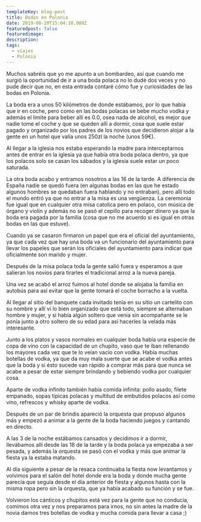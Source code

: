 ```yaml
---
templateKey: blog-post
title: Bodas en Polonia
date: 2019-08-20T15:04:10.000Z
featuredpost: false
featuredimage:
description:
tags:
  - viajes
  - Polonia
---
```

<!-- ![flavor wheel](/img/flavor_wheel.jpg) -->

Muchos sabréis que yo me apunto a un bombardeo, así que cuando me surgió la oportunidad de ir a una boda polaca no lo dudé dos veces y no pude decir que no, en esta entrada contaré cómo fue y curiosidades de las bodas en Polonia.

La boda era a unos 50 kilómetros de donde estábamos, por lo que había que ir en coche, pero como en las bodas polacas se bebe mucho vodka y además el limite para beber allí&nbsp;es 0.0, osea nada de alcohol, es mejor que nadie tome el coche y que se queden allí a dormir, cosa que suele estar pagado y organizado por los padres de los novios que decidieron alojar a la gente en un hotel que valía unos 250zl la noche (unos 59€).

Al llegar a la iglesia nos estaba esperando la madre para interceptarnos antes de entrar en la iglesia ya que había otra boda polaca dentro, ya que los polacos solo se casan los sábados&nbsp;y la iglesia suele estar un poco saturada.

La otra boda acabo y entramos nosotros a las 16 de la tarde. A diferencia de España nadie se quedó fuera (en algunas bodas en las que he estado algunos hombres se quedaban fuera hablando y no entraban), pero allí todo el mundo entró ya que no entrar a la misa es una vergüenza.
La ceremonia fue igual que en cualquier otra misa catolica pero en polaco, con música de órgano y violín y además no se pasó el cepillo para recoger dinero ya que la boda era pagada por la familia (cosa que no me acuerdo si es igual en otras bodas en las que estuve).

Cuando ya se casaron firmaron un papel que era el oficial del ayuntamiento, ya que cada vez que hay una boda va un funcionario del ayuntamiento para llevar los papeles que serán los oficiales del ayuntamiento para indicar que oficialmente son marido y mujer.

Después de la misa polaca toda la gente salió fuera y esperamos a que salieran los novios para tirarles el tradicional arroz a la nueva pareja.

Una vez se acabó el arroz fuimos al hotel donde se alojaba la familia en autobús para así evitar que la gente tomará el coche borracho a la vuelta.

Al llegar al sitio del banquete cada invitado tenía en su sitio un cartelito con su nombre y allí vi lo bien organizado que está todo, siempre se alternaban hombre y mujer, y si había algún soltero que venia sin acompañante se le ponía junto a otro soltero de su edad para así hacerles la velada más interesante.

Junto a los platos y vasos normales en cualquier boda había una especie de copa de vino con la capacidad de un chupito, vaso que te iban rellenando los mayores cada vez que te lo veían vacío con vodka. Había muchas botellas de vodka, ya que da muy mala suerte que se acabe el vodka antes que la boda y si ésto sucede van rápido a comprar más para que nunca se acabe a pesar de estar siempre brindando y bebiendo vodka por cualquier cosa.

Aparte de vodka infinito también había comida infinita: pollo asado, filete empanado, sopas típicas polacas y multitud de embutidos polacos así como vino, refrescos y whisky aparte de vodka.

Después de un par de brindis apareció la orquesta que propuso algunos más y empezó a animar a la gente de la boda haciendo juegos y cantando en directo.

A las 3 de la noche estábamos cansados y decidimos ir a dormir, llevábamos allí desde las 18 de la tarde y la boda polaca ya empezaba a ser pesada, y además la orquesta se pasó con el vodka y más que animar la fiesta ya la estaba matando.

Al día siguiente a pesar de la resaca continuaba la fiesta now levantamos y volvimos para el salón del hotel donde era la boda y donde mucha gente parecía que seguía desde el día anterior de fiesta y algunos hasta con la misma ropa pero sin la orquesta, que ya había acabado su función y se fue.

Volvieron los cánticos y chupitos está vez para la gente que no conducía, comimos otra vez y nos preparamos para irnos, no sin antes la madre de la novia darnos tres botellas de vodka y mucha comida para llevar a casa ;)
